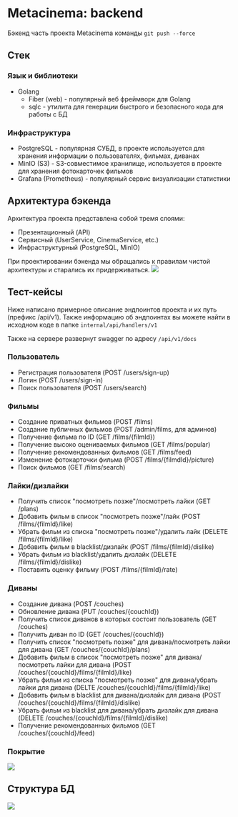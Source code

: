 # Metacinema: backend

Бэкенд часть проекта Metacinema команды `git push --force`

## Стек
### Язык и библиотеки
- Golang
  - Fiber (web) - популярный веб фреймворк для Golang
  - sqlc - утилита для генерации быстрого и безопасного кода для работы с БД
### Инфраструктура
- PostgreSQL - популярная СУБД, в проекте используется для хранения информации о пользователях, фильмах, диванах
- MinIO (S3) - S3-совместимое хранилище, используется в проекте для хранения фотокарточек фильмов
- Grafana (Prometheus) - популярный сервис визуализации статистики


## Архитектура бэкенда

Архитектура проекта представлена собой тремя слоями:

- Презентационный (API)
- Сервисный (UserService, CinemaService, etc.)
- Инфраструктурный (PostgreSQL, MinIO)

При проектировании бэкенда мы обращались к правилам чистой архитектуры и старались их придерживаться.
![](../media/ProjectStructure.png)


## Тест-кейсы

Ниже написано примерное описание эндпоинтов проекта и их путь (префикс /api/v1). Также информацию об эндпоинтах вы можете найти в исходном коде в папке `internal/api/handlers/v1`

Также на сервере развернут swagger по адресу `/api/v1/docs`

### Пользователь
- Регистрация пользователя (POST /users/sign-up)
- Логин (POST /users/sign-in)
- Поиск пользователя (POST /users/search)

### Фильмы
- Создание приватных фильмов (POST /films)
- Создание публичных фильмов (POST /admin/films, для админов)
- Получение фильма по ID (GET /films/{filmId})
- Получение высоко оцениваемых фильмов (GET /films/popular)
- Получение рекомендованных фильмов (GET /films/feed)
- Изменение фотокарточки фильма (POST /films/{filmdId}/picture)
- Поиск фильмов (GET /films/search)

### Лайки/дизлайки
- Получить список "посмотреть позже"/посмотреть лайки (GET /plans)
- Добавить фильм в список "посмотреть позже"/лайк (POST /films/{filmId}/like)
- Убрать фильм из списка "посмотреть позже"/удалить лайк (DELETE /films/{filmId}/like)
- Добавить фильм в blacklist/дизлайк  (POST /films/{filmId}/dislike)
- Убрать фильм из blacklist/удалить дизлайк  (DELETE /films/{filmId}/dislike)
- Поставить оценку фильму (POST /films/{filmId}/rate)

### Диваны
- Создание дивана (POST /couches)
- Обновление дивана (PUT /couches/{couchId})
- Получить список диванов в которых состоит пользователь (GET /couches)
- Получить диван по ID (GET /couches/{couchId})
- Получить список "посмотреть позже" для дивана/посмотреть лайки для дивана (GET /couches/{couchId}/plans)
- Добавить фильм в список "посмотреть позже" для дивана/посмотреть лайки для дивана (POST /couches/{couchId}/films/{filmId}/like)
- Убрать фильм из списка "посмотреть позже" для дивана/убрать лайки для дивана (DELTE /couches/{couchId}/films/{filmId}/like)
- Добавить фильм в blacklist для дивана/дизлайк для дивана (POST /couches/{couchId}/films/{filmId}/dislike)
- Убрать фильм из blacklist для дивана/убрать дизлайк для дивана (DELETE /couches/{couchId}/films/{filmId}/dislike)
- Получение рекомендованных фильмов (GET /couches/{couchId}/feed)

### Покрытие
![](../media/test-coverage.png)
## Структура БД

![](../media/db_scheme.png)






